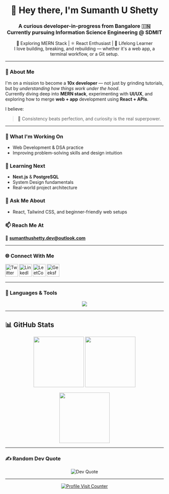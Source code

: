 <h1 align="center">👋 Hey there, I'm Sumanth U Shetty</h1>

<h3 align="center">
A curious developer-in-progress from Bangalore 🇮🇳 <br>
Currently pursuing Information Science Engineering @ SDMIT
</h3>

<p align="center">
🌱 Exploring MERN Stack | ⚛️ React Enthusiast | 🧠 Lifelong Learner <br>
I love building, breaking, and rebuilding — whether it's a web app, a terminal workflow, or a Git setup.
</p>

---

### 🚀 About Me

I'm on a mission to become a **10x developer** — not just by grinding tutorials, but by *understanding how things work under the hood*.  
Currently diving deep into **MERN stack**, experimenting with **UI/UX**, and exploring how to merge **web + app** development using **React + APIs**.

I believe:
> 🧩 Consistency beats perfection, and curiosity is the real superpower.

---

### 🔭 What I'm Working On
- Web Development & DSA practice
- Improving problem-solving skills and design intuition

### 🌱 Learning Next
- **Next.js** & **PostgreSQL**
- System Design fundamentals
- Real-world project architecture

### 💬 Ask Me About
- React, Tailwind CSS, and beginner-friendly web setups

### 📫 Reach Me At
📧 **sumanthushetty.dev@outlook.com**

---

### 🌐 Connect With Me
<p align="left">
<a href="https://twitter.com/sumshetty_dev" target="_blank"><img src="https://skillicons.dev/icons?i=twitter" height="40" alt="Twitter"/></a>
<a href="https://linkedin.com/in/sumanth-shetty-dev/" target="_blank"><img src="https://skillicons.dev/icons?i=linkedin" height="40" alt="LinkedIn"/></a>
<a href="https://leetcode.com/u/sumanthshetty7/" target="_blank"><img src="https://skillicons.dev/icons?i=leetcode" height="40" alt="LeetCode"/></a>
<a href="https://www.geeksforgeeks.org/user/sumanthshrya3/" target="_blank"><img src="https://upload.wikimedia.org/wikipedia/commons/4/43/GeeksforGeeks.svg" height="40" alt="GeeksforGeeks"/></a>
</p>

---

### 🧰 Languages & Tools
<p align="center">
  <img src="https://skillicons.dev/icons?i=html,css,js,ts,react,nodejs,express,mongodb,git,tailwind,linux,figma,postman" />
</p>

---

## 📊 GitHub Stats
<p align="center">
  <img src="https://github-readme-stats.vercel.app/api?username=sam721166&theme=dark&hide_border=false&include_all_commits=false&count_private=false" height="160" />
  <img src="https://nirzak-streak-stats.vercel.app/?user=sam721166&theme=dark&hide_border=false" height="160" />
</p>

<p align="center">
  <img src="https://github-readme-stats.vercel.app/api/top-langs/?username=sam721166&theme=dark&hide_border=false&include_all_commits=false&count_private=false&layout=compact" height="160" />
</p>

---

### ✍️ Random Dev Quote
<p align="center">
  <img src="https://quotes-github-readme.vercel.app/api?type=horizontal&theme=dark" alt="Dev Quote"/>
</p>

---

<p align="center">
  <a href="https://visitcount.itsvg.in">
    <img src="https://visitcount.itsvg.in/api?id=sam721166&icon=9&color=2" alt="Profile Visit Counter"/>
  </a>
</p>
